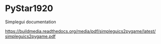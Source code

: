 # PyStar1920

Simplegui documentation 

https://buildmedia.readthedocs.org/media/pdf/simpleguics2pygame/latest/simpleguics2pygame.pdf

